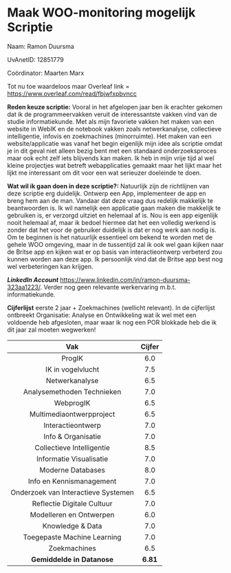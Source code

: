 # Maak WOO-monitoring mogelijk Scriptie

Naam: Ramon Duursma

UvAnetID: 12851779

Coördinator: Maarten Marx

Tot nu toe waardeloos maar Overleaf link = https://www.overleaf.com/read/fbjwfxpbvncc

****Reden keuze scriptie:**** Vooral in het afgelopen jaar ben ik erachter gekomen dat ik de programmeervakken veruit de interessantste vakken vind van de studie informatiekunde. Met als mijn favoriete vakken het maken van een website in WebIK en de notebook vakken zoals netwerkanalyse, collectieve intelligentie, infovis en zoekmachines (minorruimte). Het maken van een website/applicatie was vanaf het begin eigenlijk mijn idee als scriptie omdat je in dit geval niet alleen bezig bent met een standaard onderzoeksproces maar ook echt zelf iets blijvends kan maken. Ik heb in mijn vrije tijd al wel kleine projectjes wat betreft webapplicaties gemaakt maar het lijkt maar het lijkt me interessant om dit voor een wat serieuzer doeleinde te doen. 

**Wat wil ik gaan doen in deze scriptie?:** Natuurlijk zijn de richtlijnen van deze scriptie erg duidelijk. Ontwerp een App, implementeer de app en breng hem aan de man. Vandaar dat deze vraag dus redelijk makkelijk te beantwoorden is. Ik wil namelijk een applicatie gaan maken die makkelijk te gebruiken is, er verzorgd uitziet en helemaal af is. Nou is een app eigenlijk nooit helemaal af, maar ik bedoel hiermee dat het een volledig werkend is zonder dat het voor de gebruiker duidelijk is dat er nog werk aan nodig is. Om te beginnen is het natuurlijk essentieel om bekend te worden met de gehele WOO omgeving, maar in de tussentijd zal ik ook wel gaan kijken naar de Britse app en kijken wat er op basis van interactieontwerp verbeterd zou kunnen worden aan deze app. Ik persoonlijk vind dat de Britse app best nog wel verbeteringen kan krijgen.  

***LinkedIn Account*** https://www.linkedin.com/in/ramon-duursma-323aa1223/. Verder nog geen relevante werkervaring m.b.t. informatiekunde.

**Cijferlijst** eerste 2 jaar + Zoekmachines (wellicht relevant).
In de cijferlijst ontbreekt Organisatie: Analyse en Ontwikkeling wat ik wel met een voldoende heb afgesloten, maar waar ik nog een POR blokkade heb die ik dit jaar 
zal moeten wegwerken!

| Vak | Cijfer |
| :---: | :---: |
| ProgIK | 6.0 |
| IK in vogelvlucht | 7.5 |
| Netwerkanalyse | 6.5 |
| Analysemethoden Technieken | 7.0 |
| WebprogIK | 6.5 |
| Multimediaontwerpproject | 6.5 |
| Interactieontwerp | 7.0 |
| Info & Organisatie | 7.0 |
| Collectieve Intelligentie | 8.5 |
| Informatie Visualisatie | 7.0 |
| Moderne Databases | 8.0 |
| Info en Kennismanagement | 7.0 |
| Onderzoek van Interactieve Systemen | 6.5 |
| Reflectie Digitale Cultuur | 7.0 |
| Modelleren en Ontwerpen | 6.0 |
| Knowledge & Data | 7.0 |
| Toegepaste Machine Learning | 7.0 |
| Zoekmachines | 6.5 |
| **Gemiddelde in Datanose** | **6.81** |
